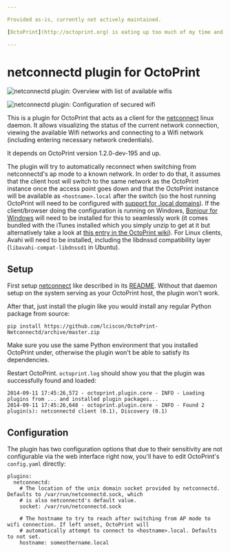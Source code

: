 ```yaml
---

Provided as-is, currently not actively maintained.

[OctoPrint](http://octoprint.org) is eating up too much of my time and I don't find myself at liberty to actively maintain this project for the foreseeable future. If it works for you, great. If it doesn't, sorry, I can't look into it.

---
```


# netconnectd plugin for OctoPrint

![netconnectd plugin: Overview with list of available wifis](https://i.imgur.com/Yjmxypvl.png)

![netconnectd plugin: Configuration of secured wifi](https://i.imgur.com/NIjPBYpl.png)

This is a plugin for OctoPrint that acts as a client for the [netconnect](https://github.com/foosel/netconnectd) linux
daemon. It allows visualizing the status of the current network connection, viewing the available Wifi networks
and connecting to a Wifi network (including entering necessary network credentials).

It depends on OctoPrint version 1.2.0-dev-195 and up.

The plugin will try to automatically reconnect when switching from netconnectd's ap mode to a known network. In order
to do that, it assumes that the client host will switch to the same network as the OctoPrint instance once the access
point goes down and that the OctoPrint instance will be available as `<hostname>.local` after the switch (so the host
running OctoPrint will need to be configured with [support for .local domains](https://en.wikipedia.org/wiki/.local)). 
If the client/browser doing the configuration is running on Windows, [Bonjour for Windows](http://support.apple.com/kb/DL999) will need to be installed 
for this to seamlessly work (it comes bundled with the iTunes installed which you simply unzip to get at it but 
alternatively take a look at [this entry in the OctoPrint wiki](https://github.com/foosel/OctoPrint/wiki/Setup-on-a-Raspberry-Pi-running-Raspbian#reach-your-printer-by-typing-its-name-in-address-bar-of-your-browser---avahizeroconfbonjour-based)). 
For Linux clients, Avahi will need to be installed, including the libdnssd compatibility layer (`libavahi-compat-libdnssd1` 
in Ubuntu).

## Setup

First setup [netconnect](https://github.com/foosel/netconnectd) like described in its [README](https://github.com/foosel/netconnectd/blob/master/README.md). 
Without that daemon setup on the system serving as your OctoPrint host, the plugin won't work.

After that, just install the plugin like you would install any regular Python package from source:

    pip install https://github.com/lciscon/OctoPrint-Netconnectd/archive/master.zip

Make sure you use the same Python environment that you installed OctoPrint under, otherwise the plugin won't be able
to satisfy its dependencies.

Restart OctoPrint. `octoprint.log` should show you that the plugin was successfully found and loaded:

    2014-09-11 17:45:26,572 - octoprint.plugin.core - INFO - Loading plugins from ... and installed plugin packages...
    2014-09-11 17:45:26,648 - octoprint.plugin.core - INFO - Found 2 plugin(s): netconnectd client (0.1), Discovery (0.1)

## Configuration

The plugin has two configuration options that due to their sensitivity are not configurable via the web interface right
now, you'll have to edit OctoPrint's `config.yaml` directly: 

    plugins:
      netconnectd:
        # The location of the unix domain socket provided by netconnectd. Defaults to /var/run/netconnectd.sock, which
        # is also netconnectd's default value.
        socket: /var/run/netconnectd.sock
        
        # The hostname to try to reach after switching from AP mode to wifi connection. If left unset, OctoPrint will
        # automatically attempt to connect to <hostname>.local. Defaults to not set.
        hostname: someothername.local
